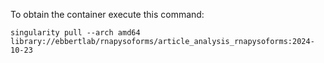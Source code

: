 To obtain the container execute this command:

`singularity pull --arch amd64 library://ebbertlab/rnapysoforms/article_analysis_rnapysoforms:2024-10-23`
